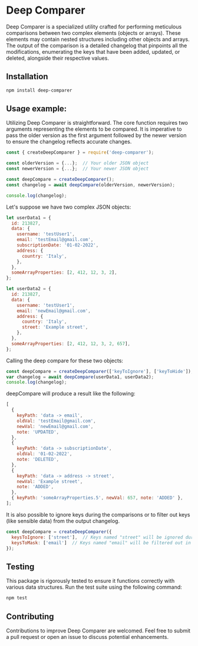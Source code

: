 # Deep Comparer

Deep Comparer is a specialized utility crafted for performing meticulous comparisons between two complex elements (objects or arrays). These elements may contain nested structures including other objects and arrays. The output of the comparison is a detailed changelog that pinpoints all the modifications, enumerating the keys that have been added, updated, or deleted, alongside their respective values.

## Installation 
```bash
npm install deep-comparer
```

## Usage example:

Utilizing Deep Comparer is straightforward. The core function requires two arguments representing the elements to be compared. It is imperative to pass the older version as the first argument followed by the newer version to ensure the changelog reflects accurate changes.

```js
const { createDeepComparer } = require('deep-comparer');

const olderVersion = {...};  // Your older JSON object
const newerVersion = {...};  // Your newer JSON object

const deepCompare = createDeepComparer();
const changelog = await deepCompare(olderVersion, newerVersion);

console.log(changelog);
```

Let's suppose we have two complex JSON objects:

```js
let userData1 = {
  id: 213827,
  data: {
    username: 'testUser1',
    email: 'testEmail@gmail.com',
    subscriptionDate: '01-02-2022',
    address: {
      country: 'Italy',
    },
  },
  someArrayProperties: [2, 412, 12, 3, 2],
};

let userData2 = {
  id: 213827,
  data: {
    username: 'testUser1',
    email: 'newEmail@gmail.com',
    address: {
      country: 'Italy',
      street: 'Example street',
    },
  },
  someArrayProperties: [2, 412, 12, 3, 2, 657],
};
```

Calling the deep compare for these two objects:

```js
const deepCompare = createDeepComparer(['keyToIgnore'], ['keyToHide']);
var changelog = await deepCompare(userData1, userData2);
console.log(changelog);
```

deepCompare will produce a result like the following:

```js
[
  {
    keyPath: 'data -> email',
    oldVal: 'testEmail@gmail.com',
    newVal: 'newEmail@gmail.com',
    note: 'UPDATED',
  },
  {
    keyPath: 'data -> subscriptionDate',
    oldVal: '01-02-2022',
    note: 'DELETED',
  },
  {
    keyPath: 'data -> address -> street',
    newVal: 'Example street',
    note: 'ADDED',
  },
  { keyPath: 'someArrayProperties.5', newVal: 657, note: 'ADDED' },
];
```

It is also possible to ignore keys during the comparisons or to filter out keys (like sensible data) from the output changelog.

```js
const deepCompare = createDeepComparer({
  keysToIgnore: ['street'],  // Keys named "street" will be ignored during comparison
  keysToMask: ['email']  // Keys named "email" will be filtered out in the changelog
});
```

## Testing
This package is rigorously tested to ensure it functions correctly with various data structures. Run the test suite using the following command:
```bash
npm test
```

## Contributing
Contributions to improve Deep Comparer are welcomed. Feel free to submit a pull request or open an issue to discuss potential enhancements.
